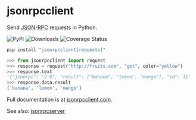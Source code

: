# jsonrpcclient

Send [JSON-RPC](http://www.jsonrpc.org/) requests in Python.

![PyPI](https://img.shields.io/pypi/v/jsonrpcclient.svg)
![Downloads](https://pepy.tech/badge/jsonrpcclient)
![Coverage Status](https://coveralls.io/repos/github/bcb/jsonrpcclient/badge.svg?branch=master)

```sh
pip install "jsonrpcclient[requests]"
```

```python
>>> from jsonrpcclient import request
>>> response = request("http://fruits.com", "get", color="yellow")
>>> response.text
'{"jsonrpc": "2.0", "result": ["banana", "lemon", "mango"], "id": 1}'
>>> response.data.result
['banana', 'lemon', 'mango']
```

Full documentation is at [jsonrpcclient.com](https://www.jsonrpcclient.com/).

See also: [jsonrpcserver](https://github.com/bcb/jsonrpcserver)
